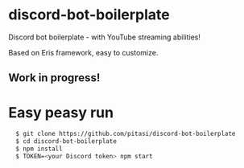 # discord-bot-boilerplate
Discord bot boilerplate - with YouTube streaming abilities!

Based on Eris framework, easy to customize.

## Work in progress!

# Easy peasy run
```bash
  $ git clone https://github.com/pitasi/discord-bot-boilerplate
  $ cd discord-bot-boilerplate
  $ npm install
  $ TOKEN=<your Discord token> npm start
```
